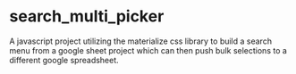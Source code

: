 # search_multi_picker
A javascript project utilizing the materialize css library 
to build a search menu from a google sheet project which can
then push bulk selections to a different google spreadsheet.
